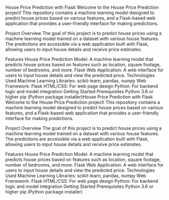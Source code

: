 
House Price Prediction with Flask
Welcome to the House Price Prediction project! This repository contains a machine learning model designed to predict house prices based on various features, and a Flask-based web application that provides a user-friendly interface for making predictions.

Project Overview
The goal of this project is to predict house prices using a machine learning model trained on a dataset with various house features. The predictions are accessible via a web application built with Flask, allowing users to input house details and receive price estimates.

Features
House Price Prediction Model: A machine learning model that predicts house prices based on features such as location, square footage, number of bedrooms, and more.
Flask Web Application: A web interface for users to input house details and view the predicted price.
Technologies Used
Machine Learning Libraries: scikit-learn, pandas, numpy
Web Framework: Flask
HTML/CSS: For web page design
Python: For backend logic and model integration
Getting Started
Prerequisites
Python 3.6 or higher
pip (Python package installer)House Price Prediction with Flask
Welcome to the House Price Prediction project! This repository contains a machine learning model designed to predict house prices based on various features, and a Flask-based web application that provides a user-friendly interface for making predictions.

Project Overview
The goal of this project is to predict house prices using a machine learning model trained on a dataset with various house features. The predictions are accessible via a web application built with Flask, allowing users to input house details and receive price estimates.

Features
House Price Prediction Model: A machine learning model that predicts house prices based on features such as location, square footage, number of bedrooms, and more.
Flask Web Application: A web interface for users to input house details and view the predicted price.
Technologies Used
Machine Learning Libraries: scikit-learn, pandas, numpy
Web Framework: Flask
HTML/CSS: For web page design
Python: For backend logic and model integration
Getting Started
Prerequisites
Python 3.6 or higher
pip (Python package installer)
